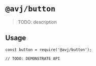 # `@avj/button`

> TODO: description

## Usage

```
const button = require('@avj/button');

// TODO: DEMONSTRATE API
```
